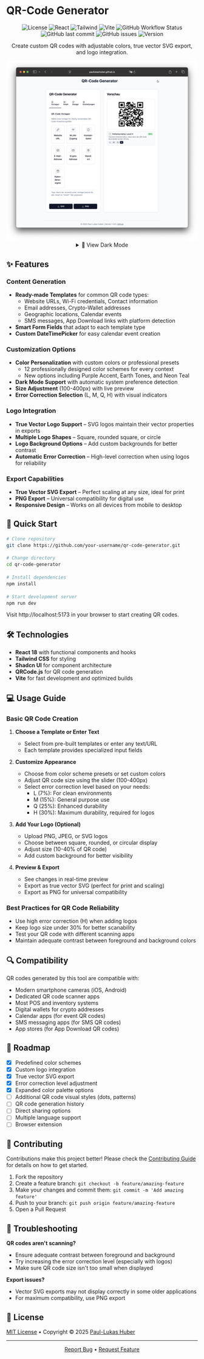 # QR-Code Generator

<div align="center">

![License](https://img.shields.io/badge/license-MIT-blue.svg)
![React](https://img.shields.io/badge/React-18-61DAFB?logo=react)
![Tailwind](https://img.shields.io/badge/Tailwind-3-38B2AC?logo=tailwind-css)
![Vite](https://img.shields.io/badge/Vite-5-646CFF?logo=vite)
![GitHub Workflow Status](https://img.shields.io/github/actions/workflow/status/paullukashuber/qr-code-generator/deploy.yml?logo=github)
![GitHub last commit](https://img.shields.io/github/last-commit/paullukashuber/qr-code-generator)
![GitHub issues](https://img.shields.io/github/issues/paullukashuber/qr-code-generator)
![Version](https://img.shields.io/badge/version-1.6.0-brightgreen)

Create custom QR codes with adjustable colors, true vector SVG export, and logo integration.

<img src="/public/images/qr-code-generator-light.png" alt="QR Code Generator Light Mode" width="700px" />
<details>
  <summary>🌙 View Dark Mode</summary>
  <img src="/public/images/qr-code-generator-dark.png" alt="QR Code Generator Dark Mode" width="700px" />
</details>

</div>

## ✨ Features

### Content Generation
- **Ready-made Templates** for common QR code types:
  - Website URLs, Wi-Fi credentials, Contact information
  - Email addresses, Crypto-Wallet addresses
  - Geographic locations, Calendar events
  - SMS messages, App Download links with platform detection
- **Smart Form Fields** that adapt to each template type
- **Custom DateTimePicker** for easy calendar event creation

### Customization Options
- **Color Personalization** with custom colors or professional presets
  - 12 professionally designed color schemes for every context
  - New options including Purple Accent, Earth Tones, and Neon Teal
- **Dark Mode Support** with automatic system preference detection
- **Size Adjustment** (100-400px) with live preview
- **Error Correction Selection** (L, M, Q, H) with visual indicators

### Logo Integration
- **True Vector Logo Support** – SVG logos maintain their vector properties in exports
- **Multiple Logo Shapes** – Square, rounded square, or circle
- **Logo Background Options** – Add custom backgrounds for better contrast
- **Automatic Error Correction** – High-level correction when using logos for reliability

### Export Capabilities
- **True Vector SVG Export** – Perfect scaling at any size, ideal for print
- **PNG Export** – Universal compatibility for digital use
- **Responsive Design** – Works on all devices from mobile to desktop

## 🚀 Quick Start

```bash
# Clone repository
git clone https://github.com/your-username/qr-code-generator.git

# Change directory
cd qr-code-generator

# Install dependencies
npm install

# Start development server
npm run dev
```

Visit http://localhost:5173 in your browser to start creating QR codes.

## 🛠️ Technologies

- **React 18** with functional components and hooks
- **Tailwind CSS** for styling
- **Shadcn UI** for component architecture
- **QRCode.js** for QR code generation
- **Vite** for fast development and optimized builds

## 💻 Usage Guide

### Basic QR Code Creation

1. **Choose a Template or Enter Text**
   - Select from pre-built templates or enter any text/URL
   - Each template provides specialized input fields

2. **Customize Appearance**
   - Choose from color scheme presets or set custom colors
   - Adjust QR code size using the slider (100-400px)
   - Select error correction level based on your needs:
     - L (7%): For clean environments
     - M (15%): General purpose use
     - Q (25%): Enhanced durability 
     - H (30%): Maximum durability, required for logos

3. **Add Your Logo (Optional)**
   - Upload PNG, JPEG, or SVG logos
   - Choose between square, rounded, or circular display
   - Adjust size (10-40% of QR code)
   - Add custom background for better visibility

4. **Preview & Export**
   - See changes in real-time preview
   - Export as true vector SVG (perfect for print and scaling)
   - Export as PNG for universal compatibility

### Best Practices for QR Code Reliability

- Use high error correction (H) when adding logos
- Keep logo size under 30% for better scanability
- Test your QR code with different scanning apps
- Maintain adequate contrast between foreground and background colors

## 🔍 Compatibility

QR codes generated by this tool are compatible with:
- Modern smartphone cameras (iOS, Android)
- Dedicated QR code scanner apps
- Most POS and inventory systems
- Digital wallets for crypto addresses
- Calendar apps (for event QR codes)
- SMS messaging apps (for SMS QR codes)
- App stores (for App Download QR codes)

## 🔮 Roadmap

- [x] Predefined color schemes
- [x] Custom logo integration
- [x] True vector SVG export
- [x] Error correction level adjustment
- [x] Expanded color palette options
- [ ] Additional QR code visual styles (dots, patterns)
- [ ] QR code generation history
- [ ] Direct sharing options
- [ ] Multiple language support
- [ ] Browser extension

## 🤝 Contributing

Contributions make this project better! Please check the [Contributing Guide](CONTRIBUTING.md) for details on how to get started.

1. Fork the repository
2. Create a feature branch: `git checkout -b feature/amazing-feature`
3. Make your changes and commit them: `git commit -m 'Add amazing feature'`
4. Push to your branch: `git push origin feature/amazing-feature`
5. Open a Pull Request

## 🔧 Troubleshooting

**QR codes aren't scanning?**
- Ensure adequate contrast between foreground and background
- Try increasing the error correction level (especially with logos)
- Make sure QR code size isn't too small when displayed

**Export issues?**
- Vector SVG exports may not display correctly in some older applications
- For maximum compatibility, use PNG export

## 📄 License

[MIT License](LICENSE) • Copyright © 2025 [Paul-Lukas Huber](https://github.com/paullukashuber)

---

<div align="center">
  <a href="https://github.com/paullukashuber/qr-code-generator/issues">Report Bug</a> •
  <a href="https://github.com/paullukashuber/qr-code-generator/issues">Request Feature</a>
</div>